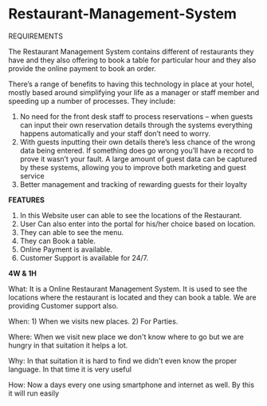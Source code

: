 # Restaurant-Management-System
REQUIREMENTS

The Restaurant Management System contains different of restaurants they have and they also offering to book a table for particular hour and they also 
provide the online payment to book an order.

There’s a range of benefits to having this technology in place at your hotel, mostly based around simplifying your life as a manager or staff member
and speeding up a number of processes. They include:

1) No need for the front desk staff to process reservations – when guests can input their own reservation details through the systems everything happens 
automatically and your staff don’t need to worry.
2) With guests inputting their own details there’s less chance of the wrong data being entered. If something does go wrong you’ll have a record to prove it wasn’t your fault.
A large amount of guest data can be captured by these systems, allowing you to improve both marketing and guest service
3) Better management and tracking of rewarding guests for their loyalty

**FEATURES**
1) In this Website user can able to see the locations of the Restaurant.
2) User Can also enter into the portal for his/her choice based on location.
3) They can able to see the menu.
4) They can Book a table.
5) Online Payment is available.
6) Customer Support is available for 24/7.


**4W & 1H**

What: It is a Online Restaurant Management System. It is used to see the locations where the restaurant is located and they can book a table. 
We are providing Customer support also.

When: 1) When we visits new places.
      2) For Parties.

Where: When we visit new place we don't know where to go but we are hungry in that suitation it helps a lot. 

Why: In that suitation it is hard to find we didn't even know the proper language. In that time it is very useful

How: Now a days every one using smartphone and internet as well. By this it will run easily

